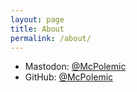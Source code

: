 ```yaml
---
layout: page
title: About
permalink: /about/
---
```


* Mastodon: [@McPolemic](https://mastodon.cloud/@McPolemic)
* GitHub: [@McPolemic](https://github.com/mcpolemic)
